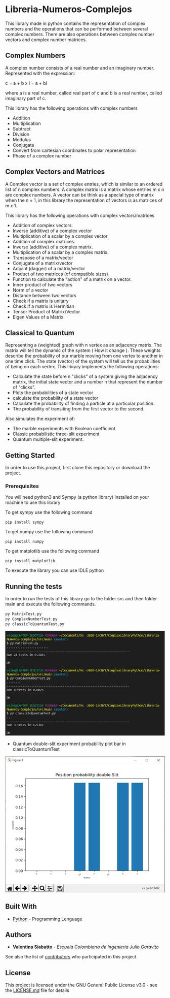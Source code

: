 # Libreria-Numeros-Complejos

This library made in python contains the representation of complex numbers and the operations that can be performed between several complex numbers. There are also operations between complex number vectors and complex number matrices.

## Complex Numbers

A complex number consists of a real number and an imaginary number.
Represented with the expression:
 
 c = a + b x i = a + bi
 
where a is a real number, called real part of c and b is a real number, called imaginary part of c.

This library has the following operations with complex numbers
 - Addition
 - Multiplication
 - Subtract
 - Division
 - Modulus
 - Conjugate
 - Convert from cartesian coordinates to polar representation
 - Phase of a complex number

## Complex Vectors and Matrices

A Complex vector is a set of complex entries, which is similar to an ordered list of n complex numbers. 
A complex matrix is a matrix whose entries m x n are complex numbers.
A vector can be think as a special type of matrix when the n = 1, in this library the representation of vectors is as matrices of m x 1.

This library has the following operations with complex vectors/matrices

 - Addition of complex vectors.
- Inverse (additive) of a complex vector
- Multiplication of a scalar by a complex vector
- Addition of complex matrices.
- Inverse (additive) of a complex matrix.
- Multiplication of a scalar by a complex matrix.
- Transpose of a matrix/vector
- Conjugate of a matrix/vector
- Adjoint (dagger) of a matrix/vector
- Product of two matrices (of compatible sizes)
- Function to calculate the "action" of a matrix on a vector.
- Inner product of two vectors
- Norm of a vector
- Distance between two vectors
- Check if a matrix is unitary
- Check if a matrix is Hermitian
- Tensor Product of Matrix/Vector 
- Eigen Values of a Matrix

## Classical to Quantum

Representing a (weighted) graph with n vertex as an adjacency matrix. The matrix will tell the dynamic of the system ( How it change ). These weights describe the probability of our marble moving from one vertex to another in one time click.
The state (vector) of the system will tell us the probabilities of being on each vertex.
This library implements the following operations:

- Calculate the state before n "clicks" of a system giving the adjacency matrix, the initial state vector and a number n that represent the number of "clicks".
- Plots the probabilities of a state vector
- calculate the probability of a state vector
- Calculate the probability of finding a particle at a particular position.
- The probability of transiting from the first vector to the second.

Also simulates the experiment of:

- The marble experiments with Boolean coefficient
- Classic probabilistic three-slit experiment
- Quantum multiple-slit experiment.

## Getting Started

 In order to use this project, first clone this repository or download the project.

### Prerequisites

You will need python3 and  Sympy (a python library) installed on your machine to use this library

To get sympy use the following command 

```
pip install sympy
```
To get numpy use the following command 
```
pip install numpy
```
To get matplotlib use the following command 
```
pip install matplotlib
```
To execute the library you can use IDLE python

## Running the tests

In order to run the tests of this library go to the folder src and then folder main and execute the following commands.

```
py MatrixTest.py
py ComplexNumberTest.py
py classicToQuantumTest.py
```

![test](images/tests.PNG)

* Quantum double-slit experiment probability plot bar in classicToQuantumTest

![graficaDoubleSlit](images/graphicDoubleSlit.PNG)

## Built With

* [Python](https://www.python.org/) - Programming Lenguage


## Authors

* **Valentina Siabatto** - *Escuela Colombiana de Ingeniería Julio Garavito* 

See also the list of [contributors](https://github.com/Siabell/AREP-lab1-introduccion/graphs/contributors) who participated in this project.

## License

This project is licensed under the GNU General Public License v3.0 - see the [LICENSE.md](LICENSE.md) file for details

